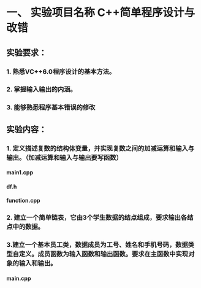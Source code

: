 # 一、 实验项目名称     C++简单程序设计与改错

## 实验要求：
### 1. 熟悉VC++6.0程序设计的基本方法。
### 2. 掌握输入输出的内涵。
### 3. 能够熟悉程序基本错误的修改

## 实验内容： 
### 1. 定义描述复数的结构体变量，并实现复数之间的加减运算和输入与输出。（加减运算和输入与输出要写函数）
#### main1.cpp
#### df.h
#### function.cpp
### 2. 建立一个简单链表，它由3个学生数据的结点组成，要求输出各结点中的数据。
### 3.建立一个基本员工类，数据成员为工号、姓名和手机号码，数据类型自定义。成员函数为输入函数和输出函数。要求在主函数中实现对象的输入和输出。
#### main.cpp

